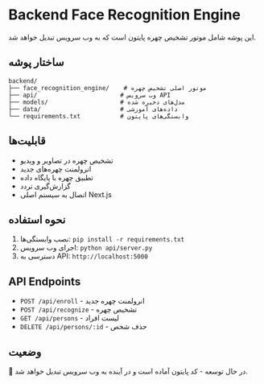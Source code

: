 # Backend Face Recognition Engine

این پوشه شامل موتور تشخیص چهره پایتون است که به وب سرویس تبدیل خواهد شد.

## ساختار پوشه

```
backend/
├── face_recognition_engine/    # موتور اصلی تشخیص چهره
├── api/                       # وب سرویس API
├── models/                    # مدل‌های ذخیره شده
├── data/                      # داده‌های آموزشی
└── requirements.txt           # وابستگی‌های پایتون
```

## قابلیت‌ها

- تشخیص چهره در تصاویر و ویدیو
- انرولمنت چهره‌های جدید
- تطبیق چهره با پایگاه داده
- گزارش‌گیری تردد
- اتصال به سیستم اصلی Next.js

## نحوه استفاده

1. نصب وابستگی‌ها: `pip install -r requirements.txt`
2. اجرای وب سرویس: `python api/server.py`
3. دسترسی به API: `http://localhost:5000`

## API Endpoints

- `POST /api/enroll` - انرولمنت چهره جدید
- `POST /api/recognize` - تشخیص چهره
- `GET /api/persons` - لیست افراد
- `DELETE /api/persons/:id` - حذف شخص

## وضعیت

🔄 در حال توسعه - کد پایتون آماده است و در آینده به وب سرویس تبدیل خواهد شد.